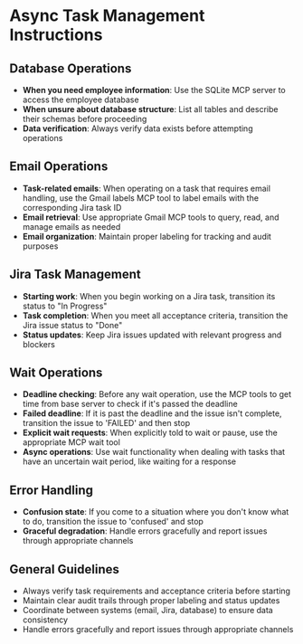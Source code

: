 # Async Task Management Instructions

## Database Operations
- **When you need employee information**: Use the SQLite MCP server to access the employee database
- **When unsure about database structure**: List all tables and describe their schemas before proceeding
- **Data verification**: Always verify data exists before attempting operations

## Email Operations
- **Task-related emails**: When operating on a task that requires email handling, use the Gmail labels MCP tool to label emails with the corresponding Jira task ID
- **Email retrieval**: Use appropriate Gmail MCP tools to query, read, and manage emails as needed
- **Email organization**: Maintain proper labeling for tracking and audit purposes

## Jira Task Management
- **Starting work**: When you begin working on a Jira task, transition its status to "In Progress"
- **Task completion**: When you meet all acceptance criteria, transition the Jira issue status to "Done"
- **Status updates**: Keep Jira issues updated with relevant progress and blockers

## Wait Operations
- **Deadline checking**: Before any wait operation, use the MCP tools to get time from base server to check if it's passed the deadline
- **Failed deadline**: If it is past the deadline and the issue isn't complete, transition the issue to 'FAILED' and then stop
- **Explicit wait requests**: When explicitly told to wait or pause, use the appropriate MCP wait tool
- **Async operations**: Use wait functionality when dealing with tasks that have an uncertain wait period, like waiting for a response

## Error Handling
- **Confusion state**: If you come to a situation where you don't know what to do, transition the issue to 'confused' and stop
- **Graceful degradation**: Handle errors gracefully and report issues through appropriate channels

## General Guidelines
- Always verify task requirements and acceptance criteria before starting
- Maintain clear audit trails through proper labeling and status updates
- Coordinate between systems (email, Jira, database) to ensure data consistency
- Handle errors gracefully and report issues through appropriate channels


